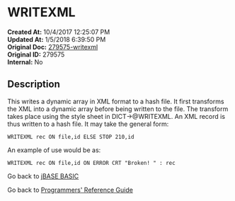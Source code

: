 # WRITEXML

**Created At:** 10/4/2017 12:25:07 PM  
**Updated At:** 1/5/2018 6:39:50 PM  
**Original Doc:** [279575-writexml](https://docs.jbase.com/36868-jbase-basic/279575-writexml)  
**Original ID:** 279575  
**Internal:** No  

## Description

This writes a dynamic array in XML format to a hash file. It first transforms the XML into a dynamic array before being written to the file. The transform takes place using the style sheet in DICT-&gt;@WRITEXML. An XML record is thus written to a hash file. It may take the general form:

```
WRITEXML rec ON file,id ELSE STOP 210,id
```

An example of use would be as:

```
WRITEXML rec ON file,id ON ERROR CRT "Broken! " : rec
```

Go back to [jBASE BASIC](./../README.md)

Go back to [Programmers' Reference Guide](./../../reference-guides/jbc/README.md)

  
<PageFooter />
